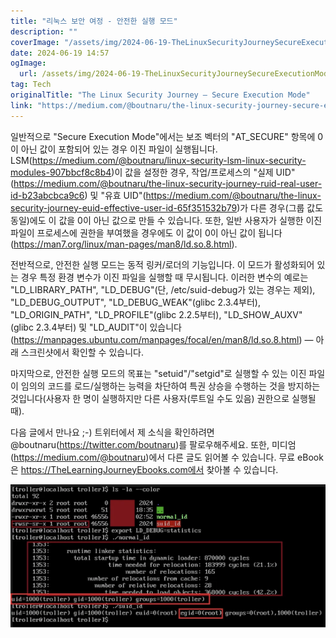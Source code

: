 ```yaml
---
title: "리눅스 보안 여정 - 안전한 실행 모드"
description: ""
coverImage: "/assets/img/2024-06-19-TheLinuxSecurityJourneySecureExecutionMode_0.png"
date: 2024-06-19 14:57
ogImage: 
  url: /assets/img/2024-06-19-TheLinuxSecurityJourneySecureExecutionMode_0.png
tag: Tech
originalTitle: "The Linux Security Journey — Secure Execution Mode"
link: "https://medium.com/@boutnaru/the-linux-security-journey-secure-execution-mode-325137c3c76a"
---
```



일반적으로 "Secure Execution Mode"에서는 보조 벡터의 "AT_SECURE" 항목에 0이 아닌 값이 포함되어 있는 경우 이진 파일이 실행됩니다. LSM(https://medium.com/@boutnaru/linux-security-lsm-linux-security-modules-907bbcf8c8b4)이 값을 설정한 경우, 작업/프로세스의 "실제 UID"(https://medium.com/@boutnaru/the-linux-security-journey-ruid-real-user-id-b23abcbca9c6) 및 "유효 UID"(https://medium.com/@boutnaru/the-linux-security-journey-euid-effective-user-id-65f351532b79)가 다른 경우(그룹 값도 동일)에도 이 값을 0이 아닌 값으로 만들 수 있습니다. 또한, 일반 사용자가 실행한 이진 파일이 프로세스에 권한을 부여했을 경우에도 이 값이 0이 아닌 값이 됩니다(https://man7.org/linux/man-pages/man8/ld.so.8.html).

전반적으로, 안전한 실행 모드는 동적 링커/로더의 기능입니다. 이 모드가 활성화되어 있는 경우 특정 환경 변수가 이진 파일을 실행할 때 무시됩니다. 이러한 변수의 예로는 "LD_LIBRARY_PATH", "LD_DEBUG"(단, /etc/suid-debug가 있는 경우는 제외), "LD_DEBUG_OUTPUT", "LD_DEBUG_WEAK"(glibc 2.3.4부터), "LD_ORIGIN_PATH", "LD_PROFILE"(glibc 2.2.5부터), "LD_SHOW_AUXV"(glibc 2.3.4부터) 및 "LD_AUDIT"이 있습니다(https://manpages.ubuntu.com/manpages/focal/en/man8/ld.so.8.html) — 아래 스크린샷에서 확인할 수 있습니다.

마지막으로, 안전한 실행 모드의 목표는 "setuid"/"setgid"로 실행할 수 있는 이진 파일이 임의의 코드를 로드/실행하는 능력을 차단하여 특권 상승을 수행하는 것을 방지하는 것입니다(사용자 한 명이 실행하지만 다른 사용자(루트일 수도 있음) 권한으로 실행될 때).

다음 글에서 만나요 ;-) 트위터에서 제 소식을 확인하려면 @boutnaru(https://twitter.com/boutnaru)를 팔로우해주세요. 또한, 미디엄(https://medium.com/@boutnaru)에서 다른 글도 읽어볼 수 있습니다. 무료 eBook은 https://TheLearningJourneyEbooks.com에서 찾아볼 수 있습니다.

<div class="content-ad"></div>


![2024-06-19-TheLinuxSecurityJourneySecureExecutionMode](/assets/img/2024-06-19-TheLinuxSecurityJourneySecureExecutionMode_0.png) 
